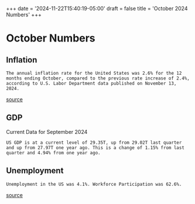 +++
date = '2024-11-22T15:40:19-05:00'
draft = false
title = 'October 2024 Numbers'
+++

# October Numbers

<!--more-->

## Inflation

`The annual inflation rate for the United States was 2.6% for the 12 months ending October, compared to the previous rate increase of 2.4%, according to U.S. Labor Department data published on November 13, 2024.`

[source](https://www.usinflationcalculator.com/inflation/current-inflation-rates/)

## GDP

Current Data for September 2024

`US GDP is at a current level of 29.35T, up from 29.02T last quarter and up from 27.97T one year ago. This is a change of 1.15% from last quarter and 4.94% from one year ago.`

## Unemployment

`Unemployment in the US was 4.1%. Workforce Participation was 62.6%.`

[source](https://www.bls.gov/cps/)

